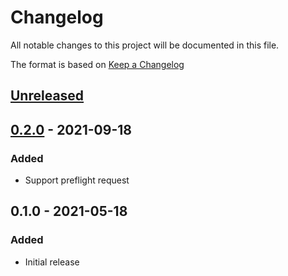# Changelog
All notable changes to this project will be documented in this file.

The format is based on [Keep a Changelog](http://keepachangelog.com/en/1.0.0/)

## [Unreleased]

## [0.2.0] - 2021-09-18
### Added
* Support preflight request

## 0.1.0 - 2021-05-18
### Added
* Initial release

[Unreleased]: https://github.com/nwtgck/go-piping-server/compare/v0.2.0...HEAD
[0.2.0]: https://github.com/nwtgck/go-piping-server/compare/v0.1.0...v0.2.0
